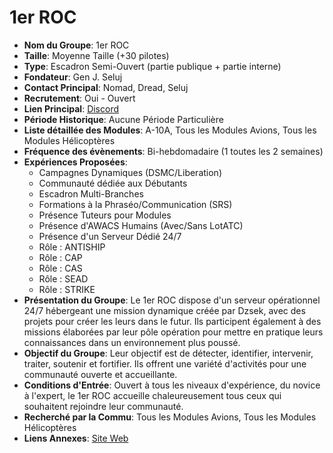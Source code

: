 # 1er ROC

- **Nom du Groupe**: 1er ROC
- **Taille**: Moyenne Taille (+30 pilotes)
- **Type**: Escadron Semi-Ouvert (partie publique + partie interne)
- **Fondateur**: Gen J. Seluj
- **Contact Principal**: Nomad, Dread, Seluj
- **Recrutement**: Oui - Ouvert
- **Lien Principal**: [Discord](https://discord.gg/tz8xVd5aFS)
- **Période Historique**: Aucune Période Particulière
- **Liste détaillée des Modules**: A-10A, Tous les Modules Avions, Tous les Modules Hélicoptères
- **Fréquence des évènements**: Bi-hebdomadaire (1 toutes les 2 semaines)
- **Expériences Proposées**:
  - Campagnes Dynamiques (DSMC/Liberation)
  - Communauté dédiée aux Débutants
  - Escadron Multi-Branches
  - Formations à la Phraséo/Communication (SRS)
  - Présence Tuteurs pour Modules
  - Présence d'AWACS Humains (Avec/Sans LotATC)
  - Présence d'un Serveur Dédié 24/7
  - Rôle : ANTISHIP
  - Rôle : CAP
  - Rôle : CAS
  - Rôle : SEAD
  - Rôle : STRIKE
- **Présentation du Groupe**: Le 1er ROC dispose d'un serveur opérationnel 24/7 hébergeant une mission dynamique créée par Dzsek, avec des projets pour créer les leurs dans le futur. Ils participent également à des missions élaborées par leur pôle opération pour mettre en pratique leurs connaissances dans un environnement plus poussé.
- **Objectif du Groupe**: Leur objectif est de détecter, identifier, intervenir, traiter, soutenir et fortifier. Ils offrent une variété d'activités pour une communauté ouverte et accueillante.
- **Conditions d'Entrée**: Ouvert à tous les niveaux d'expérience, du novice à l'expert, le 1er ROC accueille chaleureusement tous ceux qui souhaitent rejoindre leur communauté.
- **Recherché par la Commu**: Tous les Modules Avions, Tous les Modules Hélicoptères
- **Liens Annexes**: [Site Web](http://www.1roc.fr)